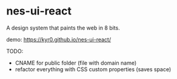 # nes-ui-react

A design system that paints the web in 8 bits.

demo: https://kyr0.github.io/nes-ui-react/

TODO: 
- CNAME for public folder (file with domain name)
- refactor everything with CSS custom properties (saves space)

